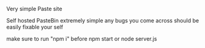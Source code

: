 Very simple Paste site


Self hosted PasteBin extremely simple
any bugs you come across should be 
easily fixable your self



make sure to run "npm i" before npm start or node server.js
